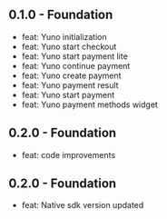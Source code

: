 ## 0.1.0 - Foundation
- feat: Yuno initialization
- feat: Yuno start checkout
- feat: Yuno start payment lite
- feat: Yuno continue payment
- feat: Yuno create payment
- feat: Yuno payment result
- feat: Yuno start payment
- feat: Yuno payment methods widget
## 0.2.0 - Foundation
- feat: code improvements
## 0.2.0 - Foundation
- feat: Native sdk version updated 